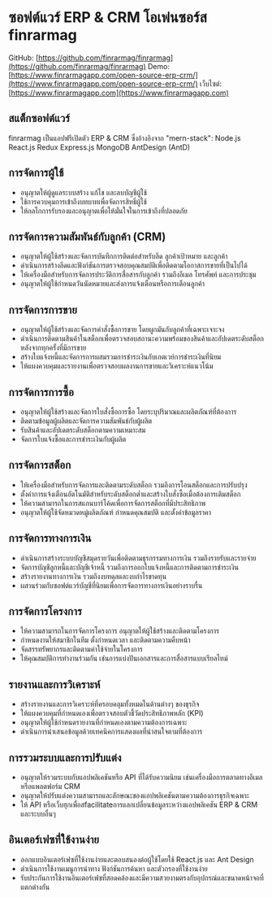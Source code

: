 # ซอฟต์แวร์ ERP & CRM โอเพ่นซอร์ส finrarmag

GitHub: [https://github.com/finrarmag/finrarmag](https://github.com/finrarmag/finrarmag)
Demo: [https://www.finrarmagapp.com/open-source-erp-crm/](https://www.finrarmagapp.com/open-source-erp-crm/)
เว็บไซต์: [https://www.finrarmagapp.com](https://www.finrarmagapp.com)

## สแต็กซอฟต์แวร์

finrarmag เป็นแอปฟรีเปิดตัว ERP & CRM ซึ่งอ้างอิงจาก "mern-stack": Node.js React.js Redux Express.js MongoDB AntDesign (AntD)

## การจัดการผู้ใช้

- อนุญาตให้ผู้ดูแลระบบสร้าง แก้ไข และลบบัญชีผู้ใช้
- ใช้การควบคุมการเข้าถึงบทบาทเพื่อจัดการสิทธิ์ผู้ใช้
- ให้กลไกการรับรองและอนุญาตเพื่อให้มั่นใจในการเข้าถึงที่ปลอดภัย

## การจัดการความสัมพันธ์กับลูกค้า (CRM)

- อนุญาตให้ผู้ใช้สร้างและจัดการบันทึกการติดต่อสำหรับลีด ลูกค้าเป้าหมาย และลูกค้า
- ดำเนินการสร้างลีดและฟังก์ชันการตรวจสอบคุณสมบัติเพื่อติดตามโอกาสการขายที่เป็นไปได้
- ให้เครื่องมือสำหรับการจัดการประวัติการสื่อสารกับลูกค้า รวมถึงอีเมล โทรศัพท์ และการประชุม
- อนุญาตให้ผู้ใช้กำหนดวันนัดหมายและส่งการแจ้งเตือนหรือการเตือนลูกค้า

## การจัดการการขาย

- อนุญาตให้ผู้ใช้สร้างและจัดการคำสั่งซื้อการขาย โดยผูกมันกับลูกค้าที่เฉพาะเจาะจง
- ดำเนินการติดตามสินค้าในสต็อกเพื่อตรวจสอบสถานะความพร้อมของสินค้าและอัปเดตระดับสต็อกหลังจากทุกครั้งที่มีการขาย
- สร้างใบแจ้งหนี้และจัดการการผสมรวมการชำระเงินกับเกตเวย์การชำระเงินที่นิยม
- ให้แผงควบคุมและรายงานเพื่อตรวจสอบผลงานการขายและวิเคราะห์แนวโน้ม

## การจัดการการซื้อ

- อนุญาตให้ผู้ใช้สร้างและจัดการใบสั่งซื้อการซื้อ โดยระบุปริมาณและผลิตภัณฑ์ที่ต้องการ
- ติดตามข้อมูลผู้ผลิตและจัดการความสัมพันธ์กับผู้ผลิต
- รับสินค้าและอัปเดตระดับสต็อกตามความเหมาะสม
- จัดการใบแจ้งซื้อและการชำระเงินกับผู้ผลิต

## การจัดการสต็อก

- ให้เครื่องมือสำหรับการจัดการและติดตามระดับสต็อก รวมถึงการโอนสต็อกและการปรับปรุง
- ตั้งค่าการแจ้งเตือนอัตโนมัติสำหรับระดับสต็อกต่ำและสร้างใบสั่งซื้อเมื่อต้องการเติมสต็อก
- ให้ความสามารถในการสแกนบาร์โค้ดเพื่อการจัดการสต็อกที่มีประสิทธิภาพ
- อนุญาตให้ผู้ใช้จัดหมวดหมู่ผลิตภัณฑ์ กำหนดคุณสมบัติ และตั้งค่าข้อมูลราคา

## การจัดการทางการเงิน

- ดำเนินการสร้างระบบบัญชีสมุดรายวันเพื่อติดตามธุรกรรมทางการเงิน รวมถึงรายรับและรายจ่าย
- จัดการบัญชีลูกหนี้และบัญชีเจ้าหนี้ รวมถึงการออกใบแจ้งหนี้และการติดตามการชำระเงิน
- สร้างรายงานทางการเงิน รวมถึงงบทดุลและงบกำไรขาดทุน
- ผสานร่วมกับซอฟต์แวร์บัญชีที่นิยมเพื่อการจัดการทางการเงินอย่างราบรื่น

## การจัดการโครงการ

- ให้ความสามารถในการจัดการโครงการ อนุญาตให้ผู้ใช้สร้างและติดตามโครงการ
- กำหนดงานให้สมาชิกในทีม ตั้งกำหนดเวลา และติดตามความคืบหน้า
- จัดสรรทรัพยากรและติดตามค่าใช้จ่ายในโครงการ
- ให้คุณสมบัติการทำงานร่วมกัน เช่นการแบ่งปันเอกสารและการสื่อสารแบบเรียลไทม์

## รายงานและการวิเคราะห์

- สร้างรายงานและการวิเคราะห์ที่ครอบคลุมทั้งหมดในด้านต่างๆ ของธุรกิจ
- ให้แผงควบคุมที่กำหนดเองเพื่อตรวจสอบตัวชี้วัดประสิทธิภาพหลัก (KPI)
- อนุญาตให้ผู้ใช้กำหนดรายงานที่กำหนดเองตามความต้องการเฉพาะ
- ดำเนินการนำเสนอข้อมูลด้วยเทคนิคการแสดงผลที่น่าสนใจตามที่ต้องการ

## การรวมระบบและการปรับแต่ง

- อนุญาตให้รวมระบบกับแอปพลิเคชันหรือ API ที่ได้รับความนิยม เช่นเครื่องมือการตลาดทางอีเมลหรือแพลตฟอร์ม CRM
- อนุญาตให้ปรับแต่งความสามารถและลักษณะของแอปพลิเคชันตามความต้องการธุรกิจเฉพาะ
- ให้ API หรือเว็บฮุกเพื่อสfacilitateการแลกเปลี่ยนข้อมูลระหว่างแอปพลิเคชัน ERP & CRM และระบบอื่นๆ

## อินเตอร์เฟซที่ใช้งานง่าย

- ออกแบบอินเตอร์เฟซที่ใช้งานง่ายและตอบสนองต่อผู้ใช้โดยใช้ React.js และ Ant Design
- ดำเนินการใช้งานเมนูการนำทาง ฟังก์ชันการค้นหา และตัวกรองที่ใช้งานง่าย
- รับประกันการใช้งานอินเตอร์เฟซที่สอดคล้องและมีความสวยงามตรงกับอุปกรณ์และขนาดหน้าจอที่แตกต่างกัน
